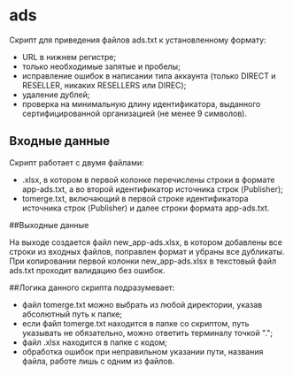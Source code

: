 # ads

Скрипт для приведения файлов ads.txt к установленному формату:
- URL в нижнем регистре;
- только необходимые запятые и пробелы;
- исправление ошибок в написании типа аккаунта (только DIRECT и RESELLER, никаких RESELLERS или DIREC);
- удаление дублей;
- проверка на минимальную длину идентификатора, выданного сертифицированной организацией (не менее 9 символов).

## Входные данные

Скрипт работает с двумя файлами: 
- .xlsx, в котором в первой колонке перечислены строки в формате app-ads.txt, а во второй идентификатор источника строк (Publisher); 
- tomerge.txt, включающий в первой строке идентификатора источника строк (Publisher) и далее строки формата app-ads.txt.

##Выходные данные

На выходе создается файл new_app-ads.xlsx, в котором добавлены все строки из входных файлов, поправлен формат и убраны все дубликаты.
При копировании первой колонки new_app-ads.xlsx в текстовый файл ads.txt проходит валидацию без ошибок.

##Логика данного скрипта подразумевает:

- файл tomerge.txt можно выбрать из любой директории, указав абсолютный путь к папке; 
- если файл tomerge.txt находится в папке со скриптом, путь указывать не обязательно, можно ответить терминалу точкой ".";
- файл .xlsx находится в папке с кодом;
- обработка ошибок при неправильном указании пути, названия файла, работе лишь с одним из файлов.




